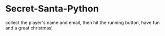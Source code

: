 # Secret-Santa-Python
collect the player's name and email, then hit the running button, have fun and a great christmas!
